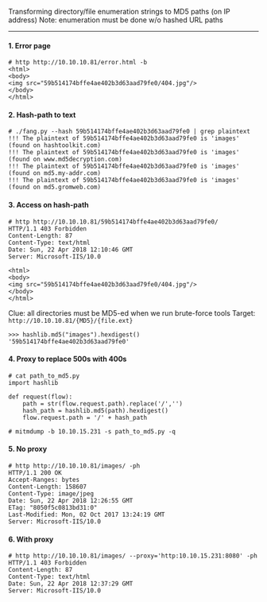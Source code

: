 Transforming directory/file enumeration strings to MD5 paths (on IP address)
Note: enumeration must be done w/o hashed URL paths
___


#### 1. Error page
```
# http http://10.10.10.81/error.html -b
<html>
<body>
<img src="59b514174bffe4ae402b3d63aad79fe0/404.jpg"/>
</body>
</html>
```


#### 2. Hash-path to text
```
# ./fang.py --hash 59b514174bffe4ae402b3d63aad79fe0 | grep plaintext
!!!	The plaintext of 59b514174bffe4ae402b3d63aad79fe0 is 'images' (found on hashtoolkit.com)
!!!	The plaintext of 59b514174bffe4ae402b3d63aad79fe0 is 'images' (found on www.md5decryption.com)
!!!	The plaintext of 59b514174bffe4ae402b3d63aad79fe0 is 'images' (found on md5.my-addr.com)
!!!	The plaintext of 59b514174bffe4ae402b3d63aad79fe0 is 'images' (found on md5.gromweb.com)
```


#### 3. Access on hash-path
```
# http http://10.10.10.81/59b514174bffe4ae402b3d63aad79fe0/
HTTP/1.1 403 Forbidden
Content-Length: 87
Content-Type: text/html
Date: Sun, 22 Apr 2018 12:10:46 GMT
Server: Microsoft-IIS/10.0

<html>
<body>
<img src="59b514174bffe4ae402b3d63aad79fe0/404.jpg"/>
</body>
</html>
```
Clue: all directories must be MD5-ed when we run brute-force tools
Target: `http://10.10.10.81/{MD5}/{file.ext}`
```
>>> hashlib.md5("images").hexdigest()
'59b514174bffe4ae402b3d63aad79fe0'
```


#### 4. Proxy to replace 500s with 400s
```
# cat path_to_md5.py
import hashlib

def request(flow):
    path = str(flow.request.path).replace('/','')
    hash_path = hashlib.md5(path).hexdigest()
    flow.request.path = '/' + hash_path

# mitmdump -b 10.10.15.231 -s path_to_md5.py -q
```


#### 5. No proxy
```
# http http://10.10.10.81/images/ -ph
HTTP/1.1 200 OK
Accept-Ranges: bytes
Content-Length: 158607
Content-Type: image/jpeg
Date: Sun, 22 Apr 2018 12:26:55 GMT
ETag: "8050f5c0813bd31:0"
Last-Modified: Mon, 02 Oct 2017 13:24:19 GMT
Server: Microsoft-IIS/10.0
```


#### 6. With proxy
```
# http http://10.10.10.81/images/ --proxy='http:10.10.15.231:8080' -ph
HTTP/1.1 403 Forbidden
Content-Length: 87
Content-Type: text/html
Date: Sun, 22 Apr 2018 12:37:29 GMT
Server: Microsoft-IIS/10.0
```

